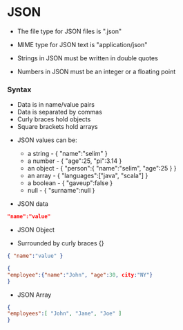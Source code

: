 # JSON

- The file type for JSON files is ".json"
- MIME type for JSON text is "application/json"

- Strings in JSON must be written in double quotes
- Numbers in JSON must be an integer or a floating point

### Syntax

- Data is in name/value pairs
- Data is separated by commas
- Curly braces hold objects
- Square brackets hold arrays

* JSON values can be:
  - a string   - { "name":"selim" }
  - a number   - { "age":25, "pi":3.14 }
  - an object  - { "person":{ "name":"selim", "age":25 } }
  - an array   - { "languages":["java", "scala"] }
  - a boolean  - { "gaveup":false }
  - null       - { "surname":null }

* JSON data

```json
"name":"value"
```

* JSON Object
- Surrounded by curly braces {}

```json
{ "name":"value" }
```

```json
{
"employee":{"name":"John", "age":30, city:"NY"}
}
```

* JSON Array

```json
{
"employees":[ "John", "Jane", "Joe" ]
}
```
